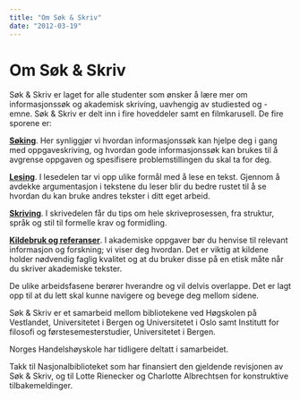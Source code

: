 ```yaml
---
title: "Om Søk & Skriv"
date: "2012-03-19"
---
```


# Om Søk & Skriv

Søk & Skriv er laget for alle studenter som ønsker å lære mer om informasjonssøk og akademisk skriving, uavhengig av studiested og -emne. Søk & Skriv er delt inn i fire hoveddeler samt en filmkarusell. De fire sporene er:

**[Søking](/soking)**. Her synliggjør vi hvordan informasjonssøk kan hjelpe deg i gang med oppgaveskriving, og hvordan gode informasjonssøk kan brukes til å avgrense oppgaven og spesifisere problemstillingen du skal ta for deg.

**[Lesing](/lesing)**. I lesedelen tar vi opp ulike formål med å lese en tekst. Gjennom å avdekke argumentasjon i tekstene du leser blir du bedre rustet til å se hvordan du kan bruke andres tekster i ditt eget arbeid.

**[Skriving](skriving)**. I skrivedelen får du tips om hele skriveprosessen, fra struktur, språk og stil til formelle krav og formidling.

**[Kildebruk og referanser](/kildebruk-og-referenser)**. I akademiske oppgaver bør du henvise til relevant informasjon og forskning; vi viser deg hvordan. Det er viktig at kildene holder nødvendig faglig kvalitet og at du bruker disse på en etisk måte når du skriver akademiske tekster.

De ulike arbeidsfasene berører hverandre og vil delvis overlappe. Det er lagt opp til at du lett skal kunne navigere og bevege deg mellom sidene.

Søk & Skriv er et samarbeid mellom bibliotekene ved Høgskolen på Vestlandet, Universitetet i Bergen og Universitetet i Oslo samt Institutt for filosofi og førstesemesterstudier, Universitetet i Bergen.

Norges Handelshøyskole har tidligere deltatt i samarbeidet.

Takk til Nasjonalbiblioteket som har finansiert den gjeldende revisjonen av Søk & Skriv, og til Lotte Rienecker og Charlotte Albrechtsen for konstruktive tilbakemeldinger.
